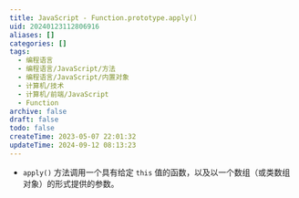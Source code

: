 ```yaml
---
title: JavaScript - Function.prototype.apply()
uid: 20240123112806916
aliases: []
categories: []
tags:
  - 编程语言
  - 编程语言/JavaScript/方法
  - 编程语言/JavaScript/内置对象
  - 计算机/技术
  - 计算机/前端/JavaScript
  - Function
archive: false
draft: false
todo: false
createTime: 2023-05-07 22:01:32
updateTime: 2024-09-12 08:13:23
---
```


- `apply()` 方法调用一个具有给定 `this` 值的函数，以及以一个数组（或类数组对象）的形式提供的参数。
